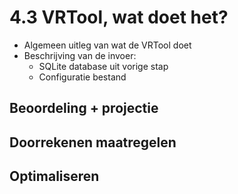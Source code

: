 # 4.3 VRTool, wat doet het?

- Algemeen uitleg van wat de VRTool doet
- Beschrijving van de invoer:
  - SQLite database uit vorige stap 
  - Configuratie bestand

## Beoordeling + projectie
## Doorrekenen maatregelen
## Optimaliseren



